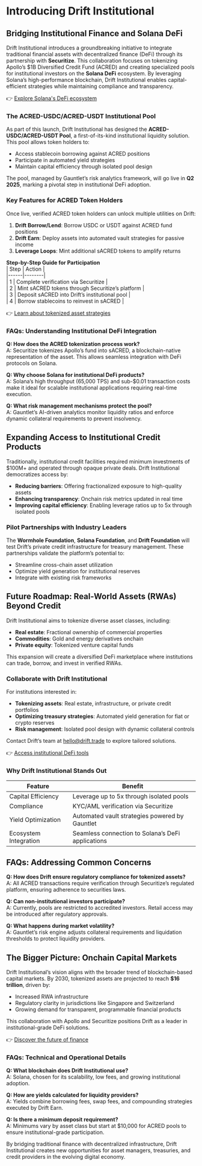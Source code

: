 # Introducing Drift Institutional  

## Bridging Institutional Finance and Solana DeFi  

Drift Institutional introduces a groundbreaking initiative to integrate traditional financial assets with decentralized finance (DeFi) through its partnership with **Securitize**. This collaboration focuses on tokenizing Apollo’s $1B Diversified Credit Fund (ACRED) and creating specialized pools for institutional investors on the **Solana DeFi** ecosystem. By leveraging Solana’s high-performance blockchain, Drift Institutional enables capital-efficient strategies while maintaining compliance and transparency.  

👉 [Explore Solana's DeFi ecosystem](https://bit.ly/okx-bonus)  

### The ACRED-USDC/ACRED-USDT Institutional Pool  

As part of this launch, Drift Institutional has designed the **ACRED-USDC/ACRED-USDT Pool**, a first-of-its-kind institutional liquidity solution. This pool allows token holders to:  
- Access stablecoin borrowing against ACRED positions  
- Participate in automated yield strategies  
- Maintain capital efficiency through isolated pool design  

The pool, managed by Gauntlet’s risk analytics framework, will go live in **Q2 2025**, marking a pivotal step in institutional DeFi adoption.  

### Key Features for ACRED Token Holders  

Once live, verified ACRED token holders can unlock multiple utilities on Drift:  

1. **Drift Borrow/Lend**: Borrow USDC or USDT against ACRED fund positions  
2. **Drift Earn**: Deploy assets into automated vault strategies for passive income  
3. **Leverage Loops**: Mint additional sACRED tokens to amplify returns  

**Step-by-Step Guide for Participation**  
| Step | Action |  
|------|--------|  
| 1 | Complete verification via Securitize |  
| 2 | Mint sACRED tokens through Securitize’s platform |  
| 3 | Deposit sACRED into Drift’s institutional pool |  
| 4 | Borrow stablecoins to reinvest in sACRED |  

👉 [Learn about tokenized asset strategies](https://bit.ly/okx-bonus)  

### FAQs: Understanding Institutional DeFi Integration  

**Q: How does the ACRED tokenization process work?**  
A: Securitize tokenizes Apollo’s fund into sACRED, a blockchain-native representation of the asset. This allows seamless integration with DeFi protocols on Solana.  

**Q: Why choose Solana for institutional DeFi products?**  
A: Solana’s high throughput (65,000 TPS) and sub-$0.01 transaction costs make it ideal for scalable institutional applications requiring real-time execution.  

**Q: What risk management mechanisms protect the pool?**  
A: Gauntlet’s AI-driven analytics monitor liquidity ratios and enforce dynamic collateral requirements to prevent insolvency.  

## Expanding Access to Institutional Credit Products  

Traditionally, institutional credit facilities required minimum investments of $100M+ and operated through opaque private deals. Drift Institutional democratizes access by:  
- **Reducing barriers**: Offering fractionalized exposure to high-quality assets  
- **Enhancing transparency**: Onchain risk metrics updated in real time  
- **Improving capital efficiency**: Enabling leverage ratios up to 5x through isolated pools  

### Pilot Partnerships with Industry Leaders  

The **Wormhole Foundation**, **Solana Foundation**, and **Drift Foundation** will test Drift’s private credit infrastructure for treasury management. These partnerships validate the platform’s potential to:  
- Streamline cross-chain asset utilization  
- Optimize yield generation for institutional reserves  
- Integrate with existing risk frameworks  

## Future Roadmap: Real-World Assets (RWAs) Beyond Credit  

Drift Institutional aims to tokenize diverse asset classes, including:  
- **Real estate**: Fractional ownership of commercial properties  
- **Commodities**: Gold and energy derivatives onchain  
- **Private equity**: Tokenized venture capital funds  

This expansion will create a diversified DeFi marketplace where institutions can trade, borrow, and invest in verified RWAs.  

### Collaborate with Drift Institutional  

For institutions interested in:  
- **Tokenizing assets**: Real estate, infrastructure, or private credit portfolios  
- **Optimizing treasury strategies**: Automated yield generation for fiat or crypto reserves  
- **Risk management**: Isolated pool design with dynamic collateral controls  

Contact Drift’s team at hello@drift.trade to explore tailored solutions.  

👉 [Access institutional DeFi tools](https://bit.ly/okx-bonus)  

### Why Drift Institutional Stands Out  

| Feature | Benefit |  
|--------|---------|  
| Capital Efficiency | Leverage up to 5x through isolated pools |  
| Compliance | KYC/AML verification via Securitize |  
| Yield Optimization | Automated vault strategies powered by Gauntlet |  
| Ecosystem Integration | Seamless connection to Solana’s DeFi applications |  

## FAQs: Addressing Common Concerns  

**Q: How does Drift ensure regulatory compliance for tokenized assets?**  
A: All ACRED transactions require verification through Securitize’s regulated platform, ensuring adherence to securities laws.  

**Q: Can non-institutional investors participate?**  
A: Currently, pools are restricted to accredited investors. Retail access may be introduced after regulatory approvals.  

**Q: What happens during market volatility?**  
A: Gauntlet’s risk engine adjusts collateral requirements and liquidation thresholds to protect liquidity providers.  

## The Bigger Picture: Onchain Capital Markets  

Drift Institutional’s vision aligns with the broader trend of blockchain-based capital markets. By 2030, tokenized assets are projected to reach **$16 trillion**, driven by:  
- Increased RWA infrastructure  
- Regulatory clarity in jurisdictions like Singapore and Switzerland  
- Growing demand for transparent, programmable financial products  

This collaboration with Apollo and Securitize positions Drift as a leader in institutional-grade DeFi solutions.  

👉 [Discover the future of finance](https://bit.ly/okx-bonus)  

### FAQs: Technical and Operational Details  

**Q: What blockchain does Drift Institutional use?**  
A: Solana, chosen for its scalability, low fees, and growing institutional adoption.  

**Q: How are yields calculated for liquidity providers?**  
A: Yields combine borrowing fees, swap fees, and compounding strategies executed by Drift Earn.  

**Q: Is there a minimum deposit requirement?**  
A: Minimums vary by asset class but start at $10,000 for ACRED pools to ensure institutional-grade participation.  

By bridging traditional finance with decentralized infrastructure, Drift Institutional creates new opportunities for asset managers, treasuries, and credit providers in the evolving digital economy.